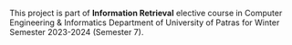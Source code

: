 This project is part of **Information Retrieval** elective course in Computer Engineering & Informatics Department of University of Patras for Winter Semester 2023-2024 (Semester 7). 
